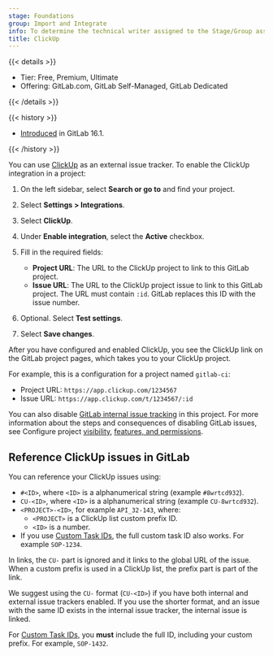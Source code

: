 ```yaml
---
stage: Foundations
group: Import and Integrate
info: To determine the technical writer assigned to the Stage/Group associated with this page, see https://handbook.gitlab.com/handbook/product/ux/technical-writing/#assignments
title: ClickUp
---
```


{{< details >}}

- Tier: Free, Premium, Ultimate
- Offering: GitLab.com, GitLab Self-Managed, GitLab Dedicated

{{< /details >}}

{{< history >}}

- [Introduced](https://gitlab.com/gitlab-org/gitlab/-/merge_requests/120732) in GitLab 16.1.

{{< /history >}}

You can use [ClickUp](https://clickup.com/) as an external issue tracker.
To enable the ClickUp integration in a project:

1. On the left sidebar, select **Search or go to** and find your project.
1. Select **Settings > Integrations**.
1. Select **ClickUp**.
1. Under **Enable integration**, select the **Active** checkbox.
1. Fill in the required fields:

   - **Project URL**: The URL to the ClickUp project to link to this GitLab project.
   - **Issue URL**: The URL to the ClickUp project issue to link to this GitLab project.
     The URL must contain `:id`. GitLab replaces this ID with the issue number.

1. Optional. Select **Test settings**.
1. Select **Save changes**.

After you have configured and enabled ClickUp, you see the ClickUp link on the GitLab project pages,
which takes you to your ClickUp project.

For example, this is a configuration for a project named `gitlab-ci`:

- Project URL: `https://app.clickup.com/1234567`
- Issue URL: `https://app.clickup.com/t/1234567/:id`

You can also disable [GitLab internal issue tracking](../issues/_index.md) in this project.
For more information about the steps and consequences of disabling GitLab issues, see
Configure project [visibility](../../public_access.md#change-project-visibility), [features, and permissions](../settings/_index.md#configure-project-features-and-permissions).

## Reference ClickUp issues in GitLab

You can reference your ClickUp issues using:

- `#<ID>`, where `<ID>` is a alphanumerical string (example `#8wrtcd932`).
- `CU-<ID>`, where `<ID>` is a alphanumerical string (example `CU-8wrtcd932`).
- `<PROJECT>-<ID>`, for example `API_32-143`, where:
  - `<PROJECT>` is a ClickUp list custom prefix ID.
  - `<ID>` is a number.
- If you use [Custom Task IDs](https://help.clickup.com/hc/en-us/sections/17044579323671-Custom-Task-IDs), the full custom task ID also works. For
  example `SOP-1234`.

In links, the `CU-` part is ignored and it links to the global URL of the issue. When a custom
prefix is used in a ClickUp list, the prefix part is part of the link.

We suggest using the `CU-` format (`CU-<ID>`) if you have both internal and external issue
trackers enabled. If you use the shorter format, and an issue with the same ID exists in the
internal issue tracker, the internal issue is linked.

For [Custom Task IDs](https://help.clickup.com/hc/en-us/sections/17044579323671-Custom-Task-IDs), you **must** include the full ID, including your custom prefix. For example, `SOP-1432`.
